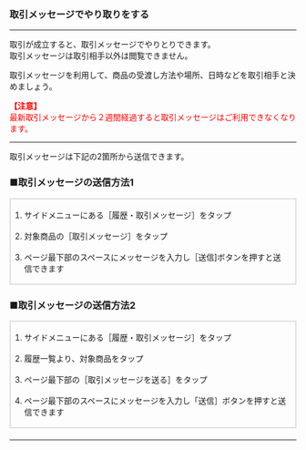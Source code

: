 <h3>取引メッセージでやり取りをする</h3>
<hr>

取引が成立すると、取引メッセージでやりとりできます。  
取引メッセージは取引相手以外は閲覧できません。

取引メッセージを利用して、商品の受渡し方法や場所、日時などを取引相手と決めましょう。

<font color="#ff0000"> <strong>【注意】</strong> <br>
最新取引メッセージから２週間経過すると取引メッセージはご利用できなくなります。
</font>

<hr>

取引メッセージは下記の2箇所から送信できます。

<h3>■取引メッセージの送信方法1</h3>

<div style="padding: 3px 15px 3px 0px; margin-top: 15px; margin-bottom: 20px; border: 2px solid #dcdcdc; ">
<ol>
<li>サイドメニューにある［履歴・取引メッセージ］をタップ</li>
<br>
<li>対象商品の［取引メッセージ］をタップ</li>
<br>
<li>ページ最下部のスペースにメッセージを入力し［送信]ボタンを押すと送信できます</li>
</ol>
</div>

<h3>■取引メッセージの送信方法2</h3>

<div style="padding: 3px 15px 3px 0px; margin-top: 15px; margin-bottom: 20px; border: 2px solid #dcdcdc; ">
<ol>
<li>サイドメニューにある［履歴・取引メッセージ］をタップ</li>
<br>
<li>履歴一覧より、対象商品をタップ</li>
<br>
<li>ページ最下部の［取引メッセージを送る］をタップ</li>
<br>
<li>ページ最下部のスペースにメッセージを入力し「送信］ボタンを押すと送信できます</li>
</ol>
</div>

<hr>